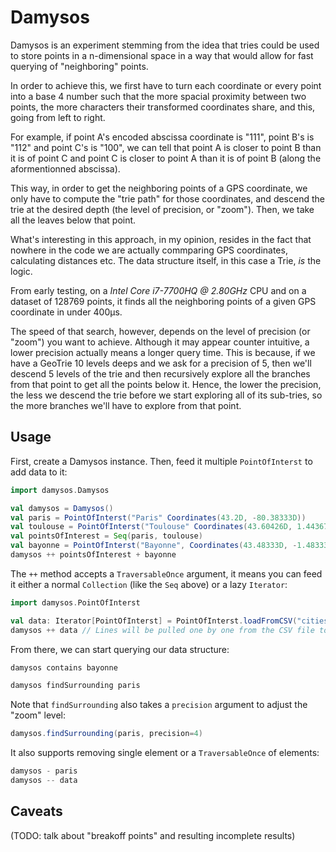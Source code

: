 # Damysos

Damysos is an experiment stemming from the idea that tries could be used to store points in a
n-dimensional space in a way that would allow for fast querying of "neighboring" points.

In order to achieve this, we first have to turn each coordinate or every point into a base 4
number such that the more spacial proximity between two points, the more characters their
transformed coordinates share, and this, going from left to right.

For example, if point A's encoded abscissa coordinate is "111", point B's is "112" and point C's is
"100", we can tell that point A is closer to point B than it is of point C and point C is closer to
point A than it is of point B (along the aformentionned abscissa).

This way, in order to get the neighboring points of a GPS coordinate, we only have to compute the
"trie path" for those coordinates, and descend the trie at the desired depth (the level of
precision, or "zoom"). Then, we take all the leaves below that point.

What's interesting in this approach, in my opinion, resides in the fact that nowhere in the code we
are actually commparing GPS coordinates, calculating distances etc. The data structure itself, in
this case a Trie, _is_ the logic.

From early testing, on a _Intel Core i7-7700HQ @ 2.80GHz_ CPU and on a dataset of 128769 points, it
finds all the neighboring points of a given GPS coordinate in under 400μs.

The speed of that search, however, depends on the level of precision (or "zoom") you want to
achieve.  Although it may appear counter intuitive, a lower precision actually means a longer query
time. This is because, if we have a GeoTrie 10 levels deeps and we ask for a precision of 5, then
we'll descend 5 levels of the trie and then recursively explore all the branches from that point to
get all the points below it.
Hence, the lower the precision, the less we descend the trie before we start exploring all of its
sub-tries, so the more branches we'll have to explore from that point.

## Usage

First, create a Damysos instance. Then, feed it multiple `PointOfInterst` to add data to it:
```scala
import damysos.Damysos

val damysos = Damysos()
val paris = PointOfInterst("Paris" Coordinates(43.2D, -80.38333D))
val toulouse = PointOfInterst("Toulouse" Coordinates(43.60426D, 1.44367D))
val pointsOfInterest = Seq(paris, toulouse)
val bayonne = PointOfInterst("Bayonne", Coordinates(43.48333D, -1.48333D))
damysos ++ pointsOfInterest + bayonne
```
The `++` method accepts a `TraversableOnce` argument, it means you can feed it either a normal
`Collection` (like the `Seq` above) or a lazy `Iterator`:
```scala
import damysos.PointOfInterst

val data: Iterator[PointOfInterst] = PointOfInterst.loadFromCSV("cities_world.csv")
damysos ++ data // Lines will be pulled one by one from the CSV file to be added to the Damysos
```
From there, we can start querying our data structure:
```scala
damysos contains bayonne

damysos findSurrounding paris
```
Note that `findSurrounding` also takes a `precision` argument to adjust the "zoom" level:
```scala
damysos.findSurrounding(paris, precision=4)
```
It also supports removing single element or a `TraversableOnce` of elements:
```scala
damysos - paris
damysos -- data
```

 ## Caveats

 (TODO: talk about "breakoff points" and resulting incomplete results)
